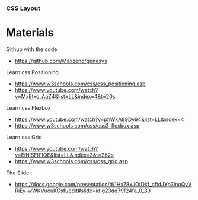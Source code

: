 ### CSS Layout

# Materials

Github with the code 
- https://github.com/Maxzeno/genesys

Learn css Positioning
- https://www.w3schools.com/css/css_positioning.asp
- https://www.youtube.com/watch?v=MxEtxo_AaZ4&list=LL&index=4&t=20s

Learn css Flexbox
- https://www.youtube.com/watch?v=phWxA89Dy94&list=LL&index=4
- https://www.w3schools.com/css/css3_flexbox.asp

Learn css Grid
- https://www.youtube.com/watch?v=EiNiSFIPIQE&list=LL&index=3&t=262s
- https://www.w3schools.com/css/css_grid.asp

The Slide
- https://docs.google.com/presentation/d/1Hx78xJOtDkf_cftdJYp7InoQyVRiEy-wWKVucuKGsfI/edit#slide=id.g23dd79f24fa_0_39
